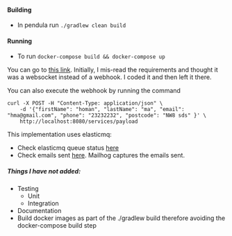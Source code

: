 #### Building
- In pendula run 
```./gradlew clean build```

#### Running
- To run
```docker-compose build && docker-compose up```

You can go to [this link](http://localhost:8080). Initially, I mis-read the requirements and thought it was a websocket instead of a webhook. I coded it and then left it there.

You can also execute the webhook by running the command
```
curl -X POST -H "Content-Type: application/json" \
    -d '{"firstName": "homan", "lastName": "ma", "email": "hma@gmail.com", "phone": "23232232", "postcode": "NW8 sds" }' \
    http://localhost:8080/services/payload
```
    
This implementation uses elasticmq:
- Check elasticmq queue status [here](http://localhost:9325/)
- Check emails sent [here](http://localhost:8025/). Mailhog captures the emails sent.

##### Things I have not added:
- Testing
	- Unit
	- Integration
- Documentation
- Build docker images as part of the ./gradlew build therefore avoiding the docker-compose build step
